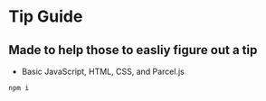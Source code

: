 # Tip Guide

## Made to help those to easliy figure out a tip 
- Basic JavaScript, HTML, CSS, and Parcel.js

```
npm i
```